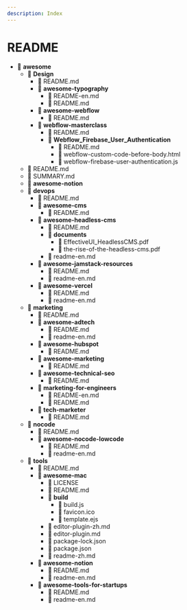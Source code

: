 ```yaml
---
description: Index
---
```


# README

* 📂 **awesome**
  * 📂 **Design**
    * 📄 README.md
    * 📂 **awesome-typography**
      * 📄 README-en.md
      * 📄 README.md
    * 📂 **awesome-webflow**
      * 📄 README.md
    * 📂 **webflow-masterclass**
      * 📄 README.md
      * 📂 **Webflow\_Firebase\_User\_Authentication**
        * 📄 README.md
        * 📄 webflow-custom-code-before-body.html
        * 📄 webflow-firebase-user-authentication.js
  * 📄 README.md
  * 📄 SUMMARY.md
  * 📂 **awesome-notion**
  * 📂 **devops**
    * 📄 README.md
    * 📂 **awesome-cms**
      * 📄 README.md
    * 📂 **awesome-headless-cms**
      * 📄 README.md
      * 📂 **documents**
        * 📄 EffectiveUI\_HeadlessCMS.pdf
        * 📄 the-rise-of-the-headless-cms.pdf
      * 📄 readme-en.md
    * 📂 **awesome-jamstack-resources**
      * 📄 README.md
      * 📄 readme-en.md
    * 📂 **awesome-vercel**
      * 📄 README.md
      * 📄 readme-en.md
  * 📂 **marketing**
    * 📄 README.md
    * 📂 **awesome-adtech**
      * 📄 README.md
      * 📄 readme-en.md
    * 📂 **awesome-hubspot**
      * 📄 README.md
    * 📂 **awesome-marketing**
      * 📄 README.md
    * 📂 **awesome-technical-seo**
      * 📄 README.md
    * 📂 **marketing-for-engineers**
      * 📄 README-en.md
      * 📄 README.md
    * 📂 **tech-marketer**
      * 📄 README.md
  * 📂 **nocode**
    * 📄 README.md
    * 📂 **awesome-nocode-lowcode**
      * 📄 README.md
      * 📄 readme-en.md
  * 📂 **tools**
    * 📄 README.md
    * 📂 **awesome-mac**
      * 📄 LICENSE
      * 📄 README.md
      * 📂 **build**
        * 📄 build.js
        * 📄 favicon.ico
        * 📄 template.ejs
      * 📄 editor-plugin-zh.md
      * 📄 editor-plugin.md
      * 📄 package-lock.json
      * 📄 package.json
      * 📄 readme-zh.md
    * 📂 **awesome-notion**
      * 📄 README.md
      * 📄 readme-en.md
    * 📂 **awesome-tools-for-startups**
      * 📄 README.md
      * 📄 readme-en.md
